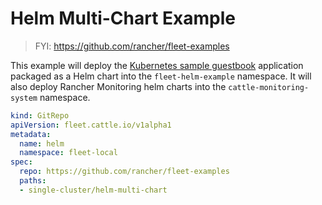 # Helm Multi-Chart Example

> FYI: https://github.com/rancher/fleet-examples

This example will deploy the [Kubernetes sample guestbook](https://github.com/kubernetes/examples/tree/master/guestbook/) application
packaged as a Helm chart into the `fleet-helm-example` namespace.
It will also deploy Rancher Monitoring helm charts into the `cattle-monitoring-system` namespace.

```yaml
kind: GitRepo
apiVersion: fleet.cattle.io/v1alpha1
metadata:
  name: helm
  namespace: fleet-local
spec:
  repo: https://github.com/rancher/fleet-examples
  paths:
  - single-cluster/helm-multi-chart
```
